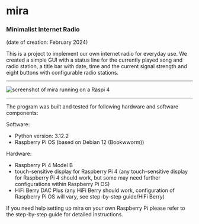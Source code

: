 
# mira
### Minimalist Internet Radio

(date of creation: February 2024)

This is a project to implement our own internet radio for everyday use. We created a simple GUI with a status line for the currently played song and radio station, a title bar with date, time and the current signal strength and eight buttons with configurable radio stations.

___

![screenshot of mira running on a Raspi 4](/screenshots/ "GUI of mira")

___

The program was built and tested for following hardware and software components:

Software:

- Python version: 3.12.2
- Raspberry Pi OS (based on Debian 12 (Bookwworm))

Hardware:
- Raspberry Pi 4 Model B
- touch-sensitive display for Raspberry Pi 4 (any touch-sensitive display for Raspberry Pi 4 should work, but some may need further configurations within Raspberry Pi OS)
- HiFi Berry DAC Plus (any HiFi Berry should work, configuration of Raspberry Pi OS will vary, see step-by-step guide/HiFi Berry)


If you need help setting up mira on your own Raspberry Pi please refer to the step-by-step guide for detailed instructions.

